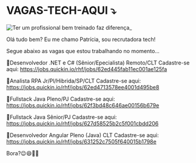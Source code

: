 # VAGAS-TECH-AQUI ⤵️

![Ter um profissional bem treinado faz diferença_](https://user-images.githubusercontent.com/110489835/189919870-dd60424e-9b9d-4c45-af66-00f3bf0377d8.jpg)


Olá tudo bem? Eu me chamo Patrícia, sou recrutadora tech! 

Segue abaixo as vagas que estou trabalhando no momento...

 🚩Desenvolvedor .NET e C# (Sênior/Epecialista) Remoto/CLT
 Cadastre-se aqui: https://jobs.quickin.io/rhf/jobs/62ed445fab11ec001ae125fa
 
 🚩Analista RPA Jr/Pl/Hibrida/SP/CLT
 Cadastre-se aqui: https://jobs.quickin.io/rhf/jobs/62ed4713578ee4001d495be8
 
 🚩Fullstack Java Pleno/PJ 
 Cadastre-se aqui: https://jobs.quickin.io/rhf/jobs/62f3bd48c646ae00156b679e
 
 🚩Fullstack Java Sênior/PJ
 Cadastre-se aqui: https://jobs.quickin.io/rhf/jobs/627d58525b2c5f001cbdd206
 
 🚩Desenvolvedor Angular Pleno (Java) CLT 
 Cadastre-se aqui: https://jobs.quickin.io/rhf/jobs/631252c7505f640015b1798e
         
Bora?😉😄🚀🎯
